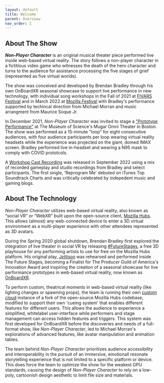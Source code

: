 ```yaml
---
layout: default
title: Welcome
parent: Overview
nav_order: 1
---
```


## About The Show 

***Non-Player Character*** is an original musical theater piece performed live inside web-based virtual reality. The story follows a non-player character in a fictitious video game who witnesses the death of the hero character and turns to the audience for assistance processing the five stages of grief (represented as five virtual worlds). 

The show was conceived and developed by Brendan Bradley through his own OnBoardXR seasonal showcase to support live performance in new technology, with individual song workshops in the Fall of 2021 at [FIVARS Festival](https://noproscenium.com/review-rundown-the-immersive-is-coming-from-inside-the-house-b89b4a83fdce) and in March 2022 at [Mozilla Festival](https://www.einpresswire.com/article/563969984/onboardxr-launches-4th-season-at-mozfest) with Bradley's performance supported by techincal direction from Michael Morran and music arrangment from Maurice Soque Jr. 

In December 2021, *Non-Player Character* was invited to stage a ["Prototype Performance"](https://www.mos.org/press/press-releases/Adult-Programming-Fall-2021) at The Museum of Science's Mugar Omni Theater in Boston. The show was performed as a 15-minute "loop" for eight consecutive audiences, with four audience participants per loop wearing virtual reality headsets while the experience was projected on the giant, domed IMAX screen. Bradley performed live in-headset and wearing a N95 mask to comply with COVID prototcols. 

A [Workshop Cast Recording]() was released in September 2022 using a mix of recorded gameplay and studio recordings from Bradley and select participants. The first single, 'Reprogram Me' debuted on iTunes Top Soundtrack Charts and was critically celebrated by indepedent music and gaming blogs. 

## About The Technology
*Non-Player Character* utilizes web-based virtual reality, also known as “social VR” or “WebXR” built upon the open-source client, [Mozilla Hubs](https://hubs.mozilla.com/docs/welcome.html). This allows (almost) any web-connected device to enter a 3D virtual environment as a multi-player experience with other attendees represented as 3D avatars. 

During the Spring 2020 global shutdown, Brendan Bradley first explored the integration of live theater in social VR by releasing [#FutureStages](https://futurestages.github.io/OnBoardXR_Landing_Page/docs/future-stages/), a free 3D playhouse for any performing artists to use for free on the Mozilla Hubs platform. His original play, *[Jettison](https://futurestages.github.io/OnBoardXR_Landing_Page/docs/jettison/)* was rehearsed and performed inside The Future Stages, becoming a Finalist for The Producer Guild of America's Innovation Award and inspiring the creation of a seasonal showcase for live performance prototypes in web-based virtual reality, now known as [OnBoardXR](http://onboardxr.org/).

To perform custom, theatrical moments in web-based virtual reality (like lighting changes or spawning props), the team is running their own [custom cloud](https://hubs.mozilla.com/docs/hubs-cloud-intro.html) instance of a fork of the open-source Mozilla Hubs codebase, modified to support their own 'cueing system' that enables different features for different users. This allows the audience to experience a simplified, whitelabel user-interface while performers and stage management can access hidden features and triggers. This system was first developed for OnBoardXR before the discoveries and needs of a full-format show, like *Non-Player Character*, led to Michael Morran's explorations of advanced features, like avatar manipulation and animation tables. 

The team behind *Non-Player Character* prioritizes audience accessibility and interoperability in the pursuit of an immersive, emotionall resonate storytelling experience that is not limited to a specific platform or device. This does force the team to optimize the show for the weakest GPU standards, causing the design of *Non-Player Character* to rely on a low-poly, cartoonish design aesthetic to limit file size and materials.
